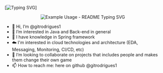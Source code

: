 
  [![Typing SVG](https://readme-typing-svg.demolab.com/?height=80color=4af626&lines=hi,+i'm+@gitrodrigues1;welcome+to+my+github+profile!&repeat=false&center=true&vcenter=true&duration=6000)]
  <p align="center">
  <img src="https://readme-typing-svg.demolab.com/?lines=Type+messages+everywhere!;Add+a+bio+to+your+profile!;Add+a+description+to+your+repo!;Make+your+readme+stand+out!&font=Fira%20Code&center=true&width=380&height=50&duration=4000&pause=1000" alt="Example Usage - README Typing SVG">
</p>

- 👋 Hi, I’m @gitrodrigues1
- 👀 I’m interested in Java and Back-end in general
- 🌱 I have knowledge in Spring framework
- ☁️ I'm interested in cloud technologies and architecture (EDA, Messaging, Monitoring, CI/CD, etc) 
- 💞️ I’m looking to collaborate on projects that includes people and makes them change their own game 
- 📫 How to reach me: here on github @gitrodrigues1

<!---
gitrodrigues1/gitrodrigues1 is a ✨ special ✨ repository because its `README.md` (this file) appears on your GitHub profile.
You can click the Preview link to take a look at your changes.
--->
